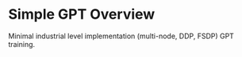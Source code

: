 # Simple GPT Overview
Minimal industrial level implementation (multi-node, DDP, FSDP) GPT training.
